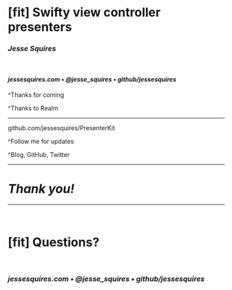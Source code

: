 <br/>

# [fit] Swifty view controller presenters

### *Jesse Squires*

<br/>

#### *jessesquires.com* • *@jesse_squires* • *github/jessesquires*

^Thanks for coming

^Thanks to Realm

---

github.com/jessesquires/PresenterKit

^Follow me for updates

^Blog, GitHub, Twitter

---

# **_Thank you!_**

---

<br/>

# [fit] Questions?

<br/>

### *jessesquires.com* • *@jesse_squires* • *github/jessesquires*

<br/>
